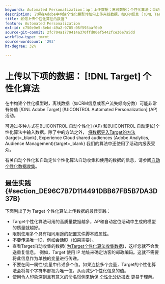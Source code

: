 ```yaml
---
keywords: Automated Personalization；ap；上传数据；离线数据；个性化算法；自动定位；最佳实践
description: 了解在Adobe中构建个性化模型时如何上传离线数据，如CRM信息 [!DNL Target] Automated Personalization (AP)活动。
title: 如何上传个性化算法的数据？
feature: Automated Personalization
exl-id: c750e0e5-8ebd-49a2-9705-05f593aaf0b9
source-git-commit: 2fc704a1779414a370ffd00ef5442fce36e7a5dd
workflow-type: tm+mt
source-wordcount: '293'
ht-degree: 32%

---
```


# 上传以下项的数据： [!DNL Target] 个性化算法

在中构建个性化模型时，离线数据（如CRM信息或客户流失倾向分数）可能非常有价值 [!DNL Adobe Target] [!UICONTROL Automated Personalization] (AP)活动。

可通过多种方式在[!UICONTROL 自动个性化] (AP) 和[!UICONTROL 自动定位]个性化算法中输入数据。除了中的方法之外， [将数据导入Target的方法](https://experienceleague.adobe.com/docs/target-dev/developer/implementation/methods/methods-to-get-data-into-target.html){target=_blank}, Experience Cloud shared audiences (Adobe Analytics, Audience Management){target=_blank} 我们的算法中还使用了活动内报表受众。

有关自动个性化和自动定位个性化算法自动收集和使用的数据的信息，请参阅[自动个性化数据收集](/help/main/c-activities/t-automated-personalization/ap-data.md)。

## 最佳实践 {#section_DE96C7B7D114491DBB67FB5B7DA3D37B}

下面列出了为 Target 个性化算法上传数据的最佳实践：

* Target个性化算法可用的高质量数据越多，AP和自动定位活动中生成的模型的质量就越好。
* 限制使用多个具有相同用途的配置文件脚本或属性。
* 不要传递唯一ID，例如会话ID（如果需要）。
* 查看Target自动收集的数据( [为Target个性化算法收集数据](/help/main/c-activities/t-automated-personalization/ap-data.md))，这样您就不会发送重复信息。 例如，Target 使用 IP 地址来确定访客的邮政编码。这就不需要将此信息作为单独的变量进行传递。
* 不要在同一属性/变量中传递多个值。如果连接多个变量，Target的个性化算法会将每个字符串都视为唯一值，从而减少个性化信息的值。
* 使用令人印象深刻且有意义的命名惯例来确保 [个性化分析报表](/help/main/c-reports/c-personalization-insights-reports/personalization-insights-reports.md#concept_A897070E1EDC403EB84CFB7A6ECAD767) 更易于理解。
